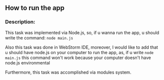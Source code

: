 ## How to run the app
### Description:
This task was implemented via Node.js, so, if u wanna run the app, u should write the command: `node main.js`

Also this task was done in WebStorm IDE, moreover, I would like to add that u should have node.js on your computer to run the app, as, if u write `node main.js` this command won't work because your computer doesn't have node.js environmental

Furthermore, this task was accomplished via modules system.